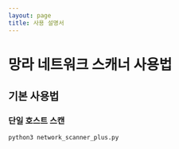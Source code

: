 ```yaml
---
layout: page
title: 사용 설명서
---
```


# 망라 네트워크 스캐너 사용법

## 기본 사용법

### 단일 호스트 스캔

```bash
python3 network_scanner_plus.py
